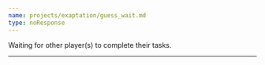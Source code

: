 ```yaml
---
name: projects/exaptation/guess_wait.md
type: noResponse
---
```


Waiting for other player(s) to complete their tasks.

---
